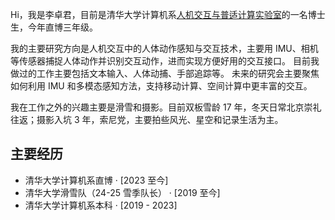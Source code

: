 Hi，我是李卓君，目前是清华大学计算机系[人机交互与普适计算实验室](https://pi.cs.tsinghua.edu.cn)的一名博士生，今年直博三年级。

我的主要研究方向是人机交互中的人体动作感知与交互技术，主要用 IMU、相机等传感器捕捉人体动作并识别交互动作，进而实现方便好用的交互接口。
目前我做过的工作主要包括文本输入、人体动捕、手部追踪等。
未来的研究会主要聚焦如何利用 IMU 和多模态感知方法，支持移动计算、空间计算中更丰富的交互。

我在工作之外的兴趣主要是滑雪和摄影。目前双板雪龄 17 年，冬天日常北京崇礼往返；摄影入坑 3 年，索尼党，主要拍些风光、星空和记录生活为主。

## 主要经历

* 清华大学计算机系直博 · \[2023 至今\]
* 清华大学滑雪队（24-25 雪季队长） · \[2019 至今\]
* 清华大学计算机系本科 · \[2019 - 2023\]
